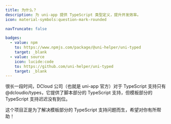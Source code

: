 ```yaml
---
title: 为什么？
description: 为 uni-app 提供 TypeScript 类型定义，提升开发效率。
icon: material-symbols:question-mark-rounded

navTruncate: false

badges:
  - value: npm
    to: https://www.npmjs.com/package/@uni-helper/uni-typed
    target: _blank
  - value: source
    icon: lucide:code
    to: https://github.com/uni-helper/uni-typed
    target: _blank
---
```


很长一段时间，DCloud 公司（也就是 uni-app 官方）对于 TypeScript 支持只有 @dcloudio/types，它提供了脚本部分的 TypeScript 支持，但模板部分的 TypeScript 支持迟迟没有到位。

这个项目正是为了解决模板部分的 TypeScript 支持问题而生，希望对你有所帮助！
